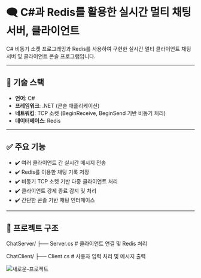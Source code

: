 # 🗨️ C#과 Redis를 활용한 실시간 멀티 채팅 서버, 클라이언트

C# 비동기 소켓 프로그래밍과 Redis를 사용하여 구현한 실시간 멀티 클라이언트 채팅 서버 및 클라이언트 콘솔 프로그램입니다.

---

## 🔧 기술 스택

- **언어**: C#
- **프레임워크**: .NET (콘솔 애플리케이션)
- **네트워킹**: TCP 소켓 (BeginReceive, BeginSend 기반 비동기 처리)
- **데이터베이스**: Redis
---

## ✅ 주요 기능

- ✔️ 여러 클라이언트 간 실시간 메시지 전송
- ✔️ Redis를 이용한 채팅 기록 저장
- ✔️ 비동기 TCP 소켓 기반 다중 클라이언트 처리
- ✔️ 클라이언트 강제 종료 감지 및 처리
- ✔️ 간단한 콘솔 기반 채팅 인터페이스

---

## 📁 프로젝트 구조
ChatServer/
├── Server.cs # 클라이언트 연결 및 Redis 처리

ChatClient/
├── Client.cs # 사용자 입력 처리 및 메시지 출력

![새로운-프로젝트](https://github.com/user-attachments/assets/b3171e82-9fea-427b-85a5-b17747690582)
